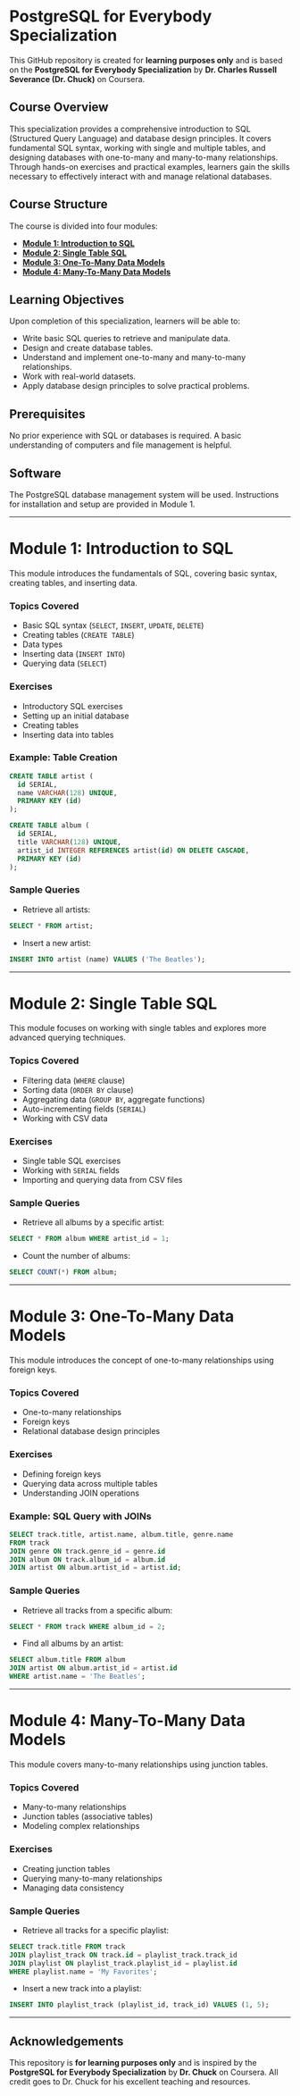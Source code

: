 # PostgreSQL for Everybody Specialization

This GitHub repository is created for **learning purposes only** and is based on the **PostgreSQL for Everybody Specialization** by **Dr. Charles Russell Severance (Dr. Chuck)** on Coursera.

## Course Overview

This specialization provides a comprehensive introduction to SQL (Structured Query Language) and database design principles. It covers fundamental SQL syntax, working with single and multiple tables, and designing databases with one-to-many and many-to-many relationships. Through hands-on exercises and practical examples, learners gain the skills necessary to effectively interact with and manage relational databases.

## Course Structure

The course is divided into four modules:

- [**Module 1: Introduction to SQL**](#module-1-introduction-to-sql)
- [**Module 2: Single Table SQL**](#module-2-single-table-sql)
- [**Module 3: One-To-Many Data Models**](#module-3-one-to-many-data-models)
- [**Module 4: Many-To-Many Data Models**](#module-4-many-to-many-data-models)

## Learning Objectives

Upon completion of this specialization, learners will be able to:

- Write basic SQL queries to retrieve and manipulate data.
- Design and create database tables.
- Understand and implement one-to-many and many-to-many relationships.
- Work with real-world datasets.
- Apply database design principles to solve practical problems.

## Prerequisites

No prior experience with SQL or databases is required. A basic understanding of computers and file management is helpful.

## Software

The PostgreSQL database management system will be used. Instructions for installation and setup are provided in Module 1.

---

# Module 1: Introduction to SQL

This module introduces the fundamentals of SQL, covering basic syntax, creating tables, and inserting data.

### Topics Covered

- Basic SQL syntax (`SELECT`, `INSERT`, `UPDATE`, `DELETE`)
- Creating tables (`CREATE TABLE`)
- Data types
- Inserting data (`INSERT INTO`)
- Querying data (`SELECT`)

### Exercises

- Introductory SQL exercises
- Setting up an initial database
- Creating tables
- Inserting data into tables

### Example: Table Creation

```sql
CREATE TABLE artist (
  id SERIAL,
  name VARCHAR(128) UNIQUE,
  PRIMARY KEY (id)
);

CREATE TABLE album (
  id SERIAL,
  title VARCHAR(128) UNIQUE,
  artist_id INTEGER REFERENCES artist(id) ON DELETE CASCADE,
  PRIMARY KEY (id)
);
```

### Sample Queries

- Retrieve all artists:

```sql
SELECT * FROM artist;
```

- Insert a new artist:

```sql
INSERT INTO artist (name) VALUES ('The Beatles');
```

---

# Module 2: Single Table SQL

This module focuses on working with single tables and explores more advanced querying techniques.

### Topics Covered

- Filtering data (`WHERE` clause)
- Sorting data (`ORDER BY` clause)
- Aggregating data (`GROUP BY`, aggregate functions)
- Auto-incrementing fields (`SERIAL`)
- Working with CSV data

### Exercises

- Single table SQL exercises
- Working with `SERIAL` fields
- Importing and querying data from CSV files

### Sample Queries

- Retrieve all albums by a specific artist:

```sql
SELECT * FROM album WHERE artist_id = 1;
```

- Count the number of albums:

```sql
SELECT COUNT(*) FROM album;
```

---

# Module 3: One-To-Many Data Models

This module introduces the concept of one-to-many relationships using foreign keys.

### Topics Covered

- One-to-many relationships
- Foreign keys
- Relational database design principles

### Exercises

- Defining foreign keys
- Querying data across multiple tables
- Understanding JOIN operations

### Example: SQL Query with JOINs

```sql
SELECT track.title, artist.name, album.title, genre.name
FROM track
JOIN genre ON track.genre_id = genre.id
JOIN album ON track.album_id = album.id
JOIN artist ON album.artist_id = artist.id;
```

### Sample Queries

- Retrieve all tracks from a specific album:

```sql
SELECT * FROM track WHERE album_id = 2;
```

- Find all albums by an artist:

```sql
SELECT album.title FROM album
JOIN artist ON album.artist_id = artist.id
WHERE artist.name = 'The Beatles';
```

---

# Module 4: Many-To-Many Data Models

This module covers many-to-many relationships using junction tables.

### Topics Covered

- Many-to-many relationships
- Junction tables (associative tables)
- Modeling complex relationships

### Exercises

- Creating junction tables
- Querying many-to-many relationships
- Managing data consistency

### Sample Queries

- Retrieve all tracks for a specific playlist:

```sql
SELECT track.title FROM track
JOIN playlist_track ON track.id = playlist_track.track_id
JOIN playlist ON playlist_track.playlist_id = playlist.id
WHERE playlist.name = 'My Favorites';
```

- Insert a new track into a playlist:

```sql
INSERT INTO playlist_track (playlist_id, track_id) VALUES (1, 5);
```

---

## Acknowledgements

This repository is **for learning purposes only** and is inspired by the **PostgreSQL for Everybody Specialization** by **Dr. Chuck** on Coursera. All credit goes to Dr. Chuck for his excellent teaching and resources.
